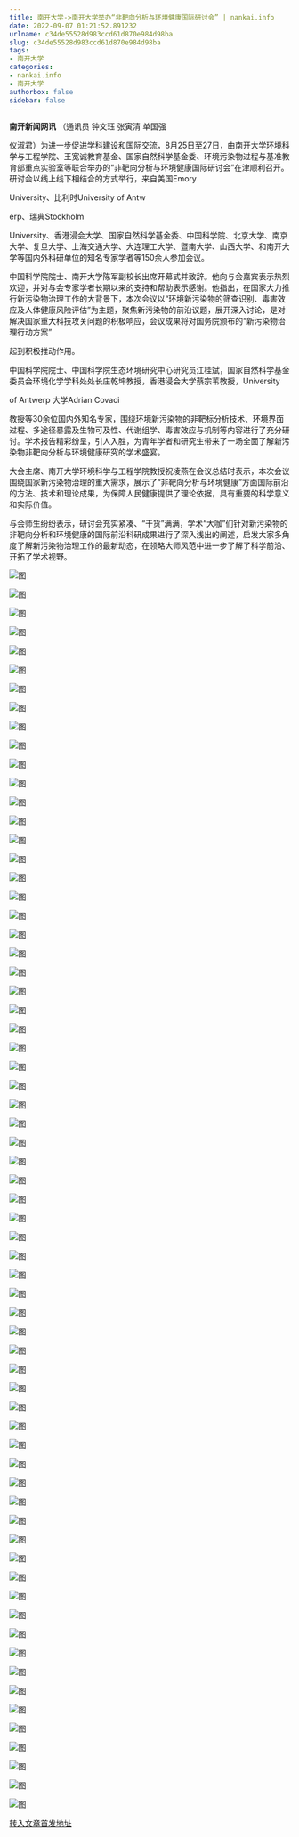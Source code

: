 ```yaml
---
title: 南开大学->南开大学举办“非靶向分析与环境健康国际研讨会” | nankai.info
date: 2022-09-07 01:21:52.891232
urlname: c34de55528d983ccd61d870e984d98ba
slug: c34de55528d983ccd61d870e984d98ba
tags: 
- 南开大学
categories:
- nankai.info
- 南开大学
authorbox: false
sidebar: false
---
```

**南开新闻网讯** （通讯员 钟文珏 张寅清 单国强

仪淑君）为进一步促进学科建设和国际交流，8月25日至27日，由南开大学环境科学与工程学院、王宽诚教育基金、国家自然科学基金委、环境污染物过程与基准教育部重点实验室等联合举办的“非靶向分析与环境健康国际研讨会”在津顺利召开。研讨会以线上线下相结合的方式举行，来自美国Emory

University、比利时University of Antw
<!--more-->
erp、瑞典Stockholm

University、香港浸会大学、国家自然科学基金委、中国科学院、北京大学、南京大学、复旦大学、上海交通大学、大连理工大学、暨南大学、山西大学、和南开大学等国内外科研单位的知名专家学者等150余人参加会议。

中国科学院院士、南开大学陈军副校长出席开幕式并致辞。他向与会嘉宾表示热烈欢迎，并对与会专家学者长期以来的支持和帮助表示感谢。他指出，在国家大力推行新污染物治理工作的大背景下，本次会议以“环境新污染物的筛查识别、毒害效应及人体健康风险评估”为主题，聚焦新污染物的前沿议题，展开深入讨论，是对解决国家重大科技攻关问题的积极响应，会议成果将对国务院颁布的“新污染物治理行动方案”

起到积极推动作用。

中国科学院院士、中国科学院生态环境研究中心研究员江桂斌，国家自然科学基金委员会环境化学学科处处长庄乾坤教授，香港浸会大学蔡宗苇教授，University

of Antwerp 大学Adrian Covaci

教授等30余位国内外知名专家，围绕环境新污染物的非靶标分析技术、环境界面过程、多途径暴露及生物可及性、代谢组学、毒害效应与机制等内容进行了充分研讨。学术报告精彩纷呈，引人入胜，为青年学者和研究生带来了一场全面了解新污染物非靶向分析与环境健康研究的学术盛宴。

大会主席、南开大学环境科学与工程学院教授祝凌燕在会议总结时表示，本次会议围绕国家新污染物治理的重大需求，展示了“非靶向分析与环境健康”方面国际前沿的方法、技术和理论成果，为保障人民健康提供了理论依据，具有重要的科学意义和实际价值。

与会师生纷纷表示，研讨会充实紧凑、“干货”满满，学术“大咖”们针对新污染物的非靶向分析和环境健康的国际前沿科研成果进行了深入浅出的阐述，启发大家多角度了解新污染物治理工作的最新动态，在领略大师风范中进一步了解了科学前沿、开拓了学术视野。

![图](http://news.nankai.edu.cn/ywsd/system/2022/08/31/g)

![图](http://news.nankai.edu.cn/ywsd/system/2022/08/31/p)

![图](http://news.nankai.edu.cn/ywsd/system/2022/08/31/j)

![图](http://news.nankai.edu.cn/ywsd/system/2022/08/31/)

![图](http://news.nankai.edu.cn/ywsd/system/2022/08/31/a)

![图](http://news.nankai.edu.cn/ywsd/system/2022/08/31/1)

![图](http://news.nankai.edu.cn/ywsd/system/2022/08/31/7)

![图](http://news.nankai.edu.cn/ywsd/system/2022/08/31/b)

![图](http://news.nankai.edu.cn/ywsd/system/2022/08/31/4)

![图](http://news.nankai.edu.cn/ywsd/system/2022/08/31/0)

![图](http://news.nankai.edu.cn/ywsd/system/2022/08/31/d)

![图](http://news.nankai.edu.cn/ywsd/system/2022/08/31/4)

![图](http://news.nankai.edu.cn/ywsd/system/2022/08/31/_)

![图](http://news.nankai.edu.cn/ywsd/system/2022/08/31/8)

![图](http://news.nankai.edu.cn/ywsd/system/2022/08/31/5)

![图](http://news.nankai.edu.cn/ywsd/system/2022/08/31/5)

![图](http://news.nankai.edu.cn/ywsd/system/2022/08/31/7)

![图](http://news.nankai.edu.cn/ywsd/system/2022/08/31/4)

![图](http://news.nankai.edu.cn/ywsd/system/2022/08/31/0)

![图](http://news.nankai.edu.cn/ywsd/system/2022/08/31/0)

![图](http://news.nankai.edu.cn/ywsd/system/2022/08/31/0)

![图](http://news.nankai.edu.cn/ywsd/system/2022/08/31/3)

![图](http://news.nankai.edu.cn/ywsd/system/2022/08/31/0)

![图](http://news.nankai.edu.cn/ywsd/system/2022/08/31/0)

![图](http://news.nankai.edu.cn/)

![图](http://news.nankai.edu.cn/ywsd/system/2022/08/31/5)

![图](http://news.nankai.edu.cn/ywsd/system/2022/08/31/7)

![图](http://news.nankai.edu.cn/ywsd/system/2022/08/31/4)

![图](http://news.nankai.edu.cn/)

![图](http://news.nankai.edu.cn/ywsd/system/2022/08/31/0)

![图](http://news.nankai.edu.cn/ywsd/system/2022/08/31/0)

![图](http://news.nankai.edu.cn/ywsd/system/2022/08/31/0)

![图](http://news.nankai.edu.cn/)

![图](http://news.nankai.edu.cn/ywsd/system/2022/08/31/3)

![图](http://news.nankai.edu.cn/ywsd/system/2022/08/31/0)

![图](http://news.nankai.edu.cn/ywsd/system/2022/08/31/0)

![图](http://news.nankai.edu.cn/)

![图](http://news.nankai.edu.cn/ywsd/system/2022/08/31/c)

![图](http://news.nankai.edu.cn/ywsd/system/2022/08/31/i)

![图](http://news.nankai.edu.cn/ywsd/system/2022/08/31/p)

![图](http://news.nankai.edu.cn/)

![图](http://news.nankai.edu.cn/ywsd/system/2022/08/31/n)

![图](http://news.nankai.edu.cn/ywsd/system/2022/08/31/c)

![图](http://news.nankai.edu.cn/ywsd/system/2022/08/31/)

![图](http://news.nankai.edu.cn/ywsd/system/2022/08/31/u)

![图](http://news.nankai.edu.cn/ywsd/system/2022/08/31/d)

![图](http://news.nankai.edu.cn/ywsd/system/2022/08/31/e)

![图](http://news.nankai.edu.cn/ywsd/system/2022/08/31/)

![图](http://news.nankai.edu.cn/ywsd/system/2022/08/31/i)

![图](http://news.nankai.edu.cn/ywsd/system/2022/08/31/a)

![图](http://news.nankai.edu.cn/ywsd/system/2022/08/31/k)

![图](http://news.nankai.edu.cn/ywsd/system/2022/08/31/n)

![图](http://news.nankai.edu.cn/ywsd/system/2022/08/31/a)

![图](http://news.nankai.edu.cn/ywsd/system/2022/08/31/n)

![图](http://news.nankai.edu.cn/ywsd/system/2022/08/31/)

![图](http://news.nankai.edu.cn/ywsd/system/2022/08/31/s)

![图](http://news.nankai.edu.cn/ywsd/system/2022/08/31/w)

![图](http://news.nankai.edu.cn/ywsd/system/2022/08/31/e)

![图](http://news.nankai.edu.cn/ywsd/system/2022/08/31/n)

![图](http://news.nankai.edu.cn/)

![图](http://news.nankai.edu.cn/)

![图](http://news.nankai.edu.cn/ywsd/system/2022/08/31/:)

![图](http://news.nankai.edu.cn/ywsd/system/2022/08/31/p)

![图](http://news.nankai.edu.cn/ywsd/system/2022/08/31/t)

![图](http://news.nankai.edu.cn/ywsd/system/2022/08/31/t)

![图](http://news.nankai.edu.cn/ywsd/system/2022/08/31/h)

[转入文章首发地址](http://news.nankai.edu.cn/ywsd/system/2022/08/31/030052635.shtml)